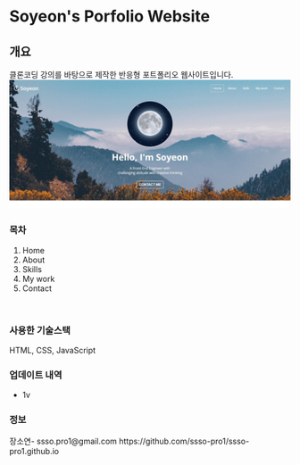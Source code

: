 # Soyeon's Porfolio Website

<h2>개요</h2>
클론코딩 강의를 바탕으로 제작한 반응형 포트폴리오 웹사이트입니다.
<br>
<img 
    src="imgs/home.JPG" 
    alt="Home"
/>

<h3>목차</h3>
<ol>
    <li>Home</li>
    <li>About</li>
    <li>Skills</li>
    <li>My work</li>
    <li>Contact</li>
</ol>
<br>

<h3>사용한 기술스택</h3>
HTML, CSS, JavaScript
<br>

<h3>업데이트 내역</h3>
<ul>
    <li>1v</li>
</ul>

<h3>정보</h3>
장소연- ssso.pro1@gmail.com
https://github.com/ssso-pro1/ssso-pro1.github.io
